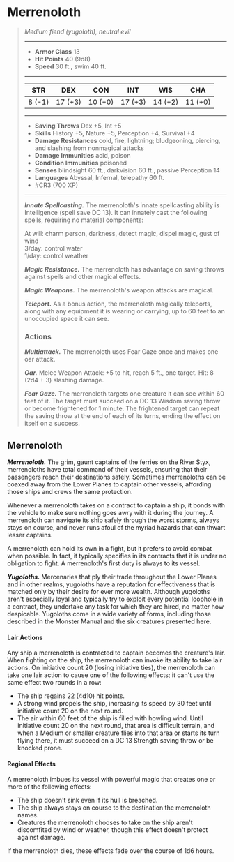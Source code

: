 # Merrenoloth
>*Medium fiend (yugoloth), neutral evil*
>___
>- **Armor Class** 13
>- **Hit Points** 40 (9d8)
>- **Speed** 30 ft., swim 40 ft.
>___
>|STR|DEX|CON|INT|WIS|CHA|
>|:---:|:---:|:---:|:---:|:---:|:---:|
>|8 (-1)|17 (+3)|10 (+0)|17 (+3)|14 (+2)|11 (+0)|
>___
>- **Saving Throws** Dex +5, Int +5
>- **Skills** History +5, Nature +5, Perception +4, Survival +4
>- **Damage Resistances** cold, fire, lightning; bludgeoning, piercing, and slashing from nonmagical attacks
>- **Damage Immunities** acid, poison
>- **Condition Immunities** poisoned
>- **Senses** blindsight 60 ft., darkvision 60 ft., passive Perception 14
>- **Languages** Abyssal, Infernal, telepathy 60 ft.
>- #CR3 (700 XP)
>___
>***Innate Spellcasting.*** The merrenoloth's innate spellcasting ability is Intelligence (spell save DC 13). It can innately cast the following spells, requiring no material components:  
>
>At will: charm person, darkness, detect magic, dispel magic, gust of wind  
>3/day: control water  
>1/day: control weather  
>
>
>***Magic Resistance.*** The merrenoloth has advantage on saving throws against spells and other magical effects.  
>
>***Magic Weapons.*** The merrenoloth's weapon attacks are magical.  
>
>***Teleport.*** As a bonus action, the merrenoloth magically teleports, along with any equipment it is wearing or carrying, up to 60 feet to an unoccupied space it can see.  
>
>### Actions
>***Multiattack.*** The merrenoloth uses Fear Gaze once and makes one oar attack.  
>
>***Oar.*** Melee Weapon Attack: +5 to hit, reach 5 ft., one target. Hit: 8 (2d4 + 3) slashing damage.  
>
>***Fear Gaze.*** The merrenoloth targets one creature it can see within 60 feet of it. The target must succeed on a DC 13 Wisdom saving throw or become frightened for 1 minute. The frightened target can repeat the saving throw at the end of each of its turns, ending the effect on itself on a success.

## Merrenoloth

***Merrenoloth.*** The grim, gaunt captains of the ferries on the River Styx, merrenoloths have total command of their vessels, ensuring that their passengers reach their destinations safely. Sometimes merrenoloths can be coaxed away from the Lower Planes to captain other vessels, affording those ships and crews the same protection.

Whenever a merrenoloth takes on a contract to captain a ship, it bonds with the vehicle to make sure nothing goes awry with it during the journey. A merrenoloth can navigate its ship safely through the worst storms, always stays on course, and never runs afoul of the myriad hazards that can thwart lesser captains.

A merrenoloth can hold its own in a fight, but it prefers to avoid combat when possible. In fact, it typically specifies in its contracts that it is under no obligation to fight. A merrenoloth's first duty is always to its vessel.

***Yugoloths.*** Mercenaries that ply their trade throughout the Lower Planes and in other realms, yugoloths have a reputation for effectiveness that is matched only by their desire for ever more wealth. Although yugoloths aren't especially loyal and typically try to exploit every potential loophole in a contract, they undertake any task for which they are hired, no matter how despicable. Yugoloths come in a wide variety of forms, including those described in the Monster Manual and the six creatures presented here.

#### Lair Actions
Any ship a merrenoloth is contracted to captain becomes the creature's lair. When fighting on the ship, the merrenoloth can invoke its ability to take lair actions. On initiative count 20 (losing initiative ties), the merrenoloth can take one lair action to cause one of the following effects; it can't use the same effect two rounds in a row:

- The ship regains 22 (4d10) hit points.
- A strong wind propels the ship, increasing its speed by 30 feet until initiative count 20 on the next round.
- The air within 60 feet of the ship is filled with howling wind. Until initiative count 20 on the next round, that area is difficult terrain, and when a Medium or smaller creature flies into that area or starts its turn flying there, it must succeed on a DC 13 Strength saving throw or be knocked prone.

#### Regional Effects
A merrenoloth imbues its vessel with powerful magic that creates one or more of the following effects:

- The ship doesn't sink even if its hull is breached.
- The ship always stays on course to the destination the merrenoloth names.
- Creatures the merrenoloth chooses to take on the ship aren't discomfited by wind or weather, though this effect doesn't protect against damage.

If the merrenoloth dies, these effects fade over the course of 1d6 hours.
